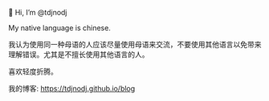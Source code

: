 👋 Hi, I’m @tdjnodj

My native language is chinese.

我认为使用同一种母语的人应该尽量使用母语来交流，不要使用其他语言以免带来理解错误。尤其是不擅长使用其他语言的人。

喜欢轻度折腾。

我的博客: https://tdjnodj.github.io/blog
